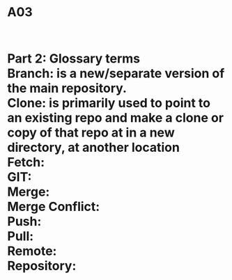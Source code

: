 # A03






<h1>
<br>Part 2: Glossary terms
  <br><b>Branch: is a new/separate version of the main repository.
<br>Clone:  is primarily used to point to an existing repo and make a clone or copy of that repo at in a new directory, at another location
<br>Fetch: 
<br>GIT:
<br>Merge:
<br>Merge Conflict:
<br>Push:
<br>Pull:
<br>Remote:
<br>Repository:
</h1>
